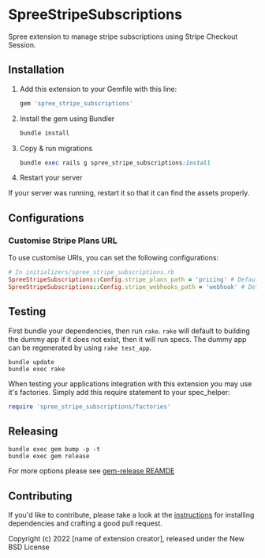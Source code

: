 # SpreeStripeSubscriptions

Spree extension to manage stripe subscriptions using Stripe Checkout Session.

## Installation

1. Add this extension to your Gemfile with this line:

    ```ruby
    gem 'spree_stripe_subscriptions'
    ```

2. Install the gem using Bundler

    ```ruby
    bundle install
    ```

3. Copy & run migrations

    ```ruby
    bundle exec rails g spree_stripe_subscriptions:install
    ```

4. Restart your server

  If your server was running, restart it so that it can find the assets properly.

## Configurations

### Customise Stripe Plans URL

To use customise URls, you can set the following configurations:

```ruby
# In initializers/spree_stripe_subscriptions.rb
SpreeStripeSubscriptions::Config.stripe_plans_path = 'pricing' # Default url is 'stripe_plans'
SpreeStripeSubscriptions::Config.stripe_webhooks_path = 'webhook' # Default url is 'stripe_webhooks'
```

## Testing

First bundle your dependencies, then run `rake`. `rake` will default to building the dummy app if it does not exist, then it will run specs. The dummy app can be regenerated by using `rake test_app`.

```shell
bundle update
bundle exec rake
```

When testing your applications integration with this extension you may use it's factories.
Simply add this require statement to your spec_helper:

```ruby
require 'spree_stripe_subscriptions/factories'
```

## Releasing

```shell
bundle exec gem bump -p -t
bundle exec gem release
```

For more options please see [gem-release REAMDE](https://github.com/svenfuchs/gem-release)

## Contributing

If you'd like to contribute, please take a look at the
[instructions](CONTRIBUTING.md) for installing dependencies and crafting a good
pull request.

Copyright (c) 2022 [name of extension creator], released under the New BSD License
